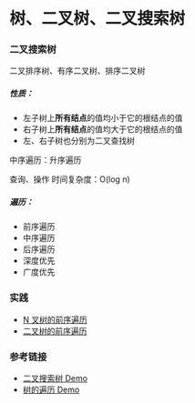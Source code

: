 # 树、二叉树、二叉搜索树

### 二叉搜索树

二叉排序树、有序二叉树、排序二叉树

##### 性质：

* 左子树上**所有结点**的值均小于它的根结点的值
* 右子树上**所有结点**的值均大于它的根结点的值
* 左、右子树也分别为二叉查找树

中序遍历：升序遍历

查询、操作 时间复杂度：O(log n)

##### 遍历：

* 前序遍历
* 中序遍历
* 后序遍历
* 深度优先
* 广度优先

### 实践

- [ N 叉树的前序遍历](https://leetcode-cn.com/problems/n-ary-tree-preorder-traversal/)
- [二叉树的前序遍历](https://leetcode-cn.com/problems/binary-tree-preorder-traversal/)

### 参考链接

- [二叉搜索树 Demo](https://visualgo.net/zh/bst)
- [树的遍历 Demo](https://visualgo.net/zh/bst)


